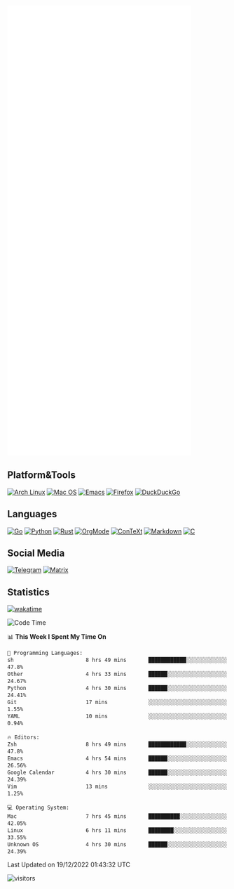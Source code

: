 ![Metrics](https://github.com/SteamedFish/SteamedFish/blob/master/github-metrics.svg)

## Platform&Tools

[![Arch Linux](https://img.shields.io/badge/ArchLinux-1793D1?logo=arch-linux&logoColor=fff&style=flat-square)](https://archlinux.org/)
[![Mac OS](https://img.shields.io/badge/MacOS-000000?style=flat-square&logo=macos&logoColor=F0F0F0)](https://www.apple.com/macos/)
[![Emacs](https://img.shields.io/badge/Emacs-%237F5AB6.svg?&style=flat-square&logo=gnu-emacs&logoColor=white)](https://www.gnu.org/software/emacs/)
[![Firefox](https://img.shields.io/badge/Firefox-FF7139?style=flat-square&logo=Firefox-Browser&logoColor=white)](https://firefox.com/)
[![DuckDuckGo](https://img.shields.io/badge/DuckDuckGo-DE5833?style=flat-square&logo=DuckDuckGo&logoColor=white)](https://duckduckgo.com/)

## Languages

[![Go](https://img.shields.io/badge/Golang-%2300ADD8.svg?style=flat-square&logo=go&logoColor=white)](https://golang.org/)
[![Python](https://img.shields.io/badge/Python-3670A0?style=flat-square&logo=python&logoColor=ffdd54)](https://www.python.org/)
[![Rust](https://img.shields.io/badge/Rust-%23000000.svg?style=flat-square&logo=rust&logoColor=white)](https://www.rust-lang.org/)
[![OrgMode](https://img.shields.io/badge/OrgMode-%23000000.svg?style=flat-square&logo=org&logoColor=white)](https://orgmode.org/)
[![ConTeXt](https://img.shields.io/badge/ConTeXt-%23008080.svg?style=flat-square&logo=latex&logoColor=white)](https://contextgarden.net/)
[![Markdown](https://img.shields.io/badge/MarkDown-%23000000.svg?style=flat-square&logo=markdown&logoColor=white)](https://daringfireball.net/projects/markdown/)
[![C](https://img.shields.io/badge/C-%2300599C.svg?style=flat-square&logo=c&logoColor=white)](https://www.iso.org/standard/74528.html)

## Social Media
[![Telegram](https://img.shields.io/badge/SteamedFish-2CA5E0?style=social&logo=telegram&logoColor=white)](https://t.me/SteamedFish)
[![Matrix](https://img.shields.io/badge/SteamedFish-2CA5E0?style=social&logo=matrix&logoColor=black)](https://matrix.to/#/@i:steamedfish.org)

## Statistics
[![wakatime](https://wakatime.com/badge/user/168280d6-fcf2-4b4f-ad3a-dc4612f35b38.svg)](https://wakatime.com/@168280d6-fcf2-4b4f-ad3a-dc4612f35b38)

<!--START_SECTION:waka-->
![Code Time](http://img.shields.io/badge/Code%20Time-2%2C227%20hrs%2054%20mins-blue)

📊 **This Week I Spent My Time On** 

```text
💬 Programming Languages: 
sh                       8 hrs 49 mins       ████████████░░░░░░░░░░░░░   47.8% 
Other                    4 hrs 33 mins       ██████░░░░░░░░░░░░░░░░░░░   24.67% 
Python                   4 hrs 30 mins       ██████░░░░░░░░░░░░░░░░░░░   24.41% 
Git                      17 mins             ░░░░░░░░░░░░░░░░░░░░░░░░░   1.55% 
YAML                     10 mins             ░░░░░░░░░░░░░░░░░░░░░░░░░   0.94%

🔥 Editors: 
Zsh                      8 hrs 49 mins       ████████████░░░░░░░░░░░░░   47.8% 
Emacs                    4 hrs 54 mins       ██████░░░░░░░░░░░░░░░░░░░   26.56% 
Google Calendar          4 hrs 30 mins       ██████░░░░░░░░░░░░░░░░░░░   24.39% 
Vim                      13 mins             ░░░░░░░░░░░░░░░░░░░░░░░░░   1.25%

💻 Operating System: 
Mac                      7 hrs 45 mins       ██████████░░░░░░░░░░░░░░░   42.05% 
Linux                    6 hrs 11 mins       ████████░░░░░░░░░░░░░░░░░   33.55% 
Unknown OS               4 hrs 30 mins       ██████░░░░░░░░░░░░░░░░░░░   24.39%

```


 Last Updated on 19/12/2022 01:43:32 UTC
<!--END_SECTION:waka-->

![visitors](https://visitor-badge.laobi.icu/badge?page_id=SteamedFish.SteamedFish)
